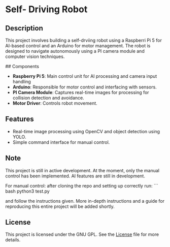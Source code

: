 # Self- Driving Robot

## Description
This project involves building a self-drviing robot using a Raspberri Pi 5 for AI-based control and an Arduino for motor management. The robot is designed to navigate autonomously using a PI camera module and computer vision techniques.

## Components
- **Raspberry Pi 5**: Main control unit for AI processing and camera input handling
- **Arduino**: Responsible for motor control and interfacing with sensors.
- **PI Camera Module**: Captures real-time images for processing for collision detection and avoidance.
- **Motor Driver**: Controls robot movement.

## Features
- Real-time image processing using OpenCV and object detection using YOLO.
- Simple command interface for manual control.

## Note
This project is still in active development. At the moment, only the manual control has been implemented. AI features are still in development.

For manual control: after cloning the repo and setting up correctly run:
    ``` bash
    python3 test.py

and follow the instructions given.
More in-depth instructions and a guide for reproducing this entire project will be added shortly.

## License
This project is licensed under the GNU GPL. See the [License](LICENSE) file for more details. 